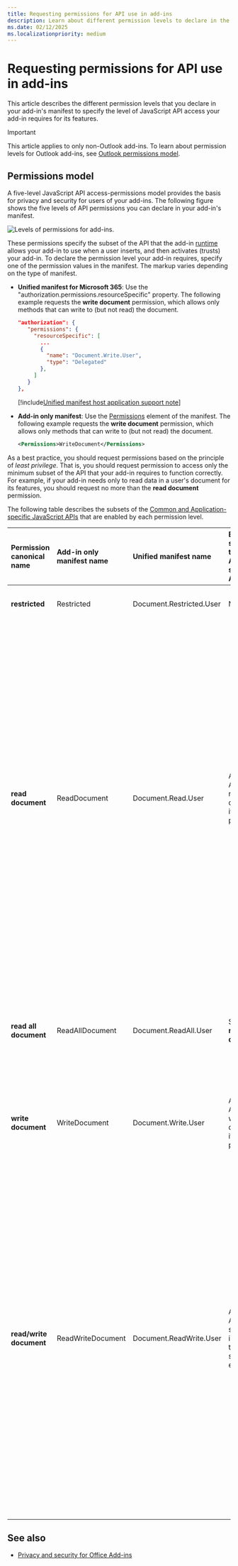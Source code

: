 ```yaml
---
title: Requesting permissions for API use in add-ins
description: Learn about different permission levels to declare in the manifest of an add-in to specify the level of JavaScript API access.
ms.date: 02/12/2025
ms.localizationpriority: medium
---
```


# Requesting permissions for API use in add-ins

This article describes the different permission levels that you declare in your add-in's manifest to specify the level of JavaScript API access your add-in requires for its features.

> [!IMPORTANT]
> This article applies to only non-Outlook add-ins. To learn about permission levels for Outlook add-ins, see [Outlook permissions model](../outlook/privacy-and-security.md#permissions-model).

## Permissions model

A five-level JavaScript API access-permissions model provides the basis for privacy and security for users of your add-ins. The following figure shows the five levels of API permissions you can declare in your add-in's manifest.


![Levels of permissions for add-ins.](../images/office15-app-sdk-task-pane-app-permission.png)

These permissions specify the subset of the API that the add-in [runtime](../testing/runtimes.md) allows your add-in to use when a user inserts, and then activates (trusts) your add-in. To declare the permission level your add-in requires, specify one of the permission values in the manifest. The markup varies depending on the type of manifest.

- **Unified manifest for Microsoft 365**: Use the "authorization.permissions.resourceSpecific" property. The following example requests the **write document** permission, which allows only methods that can write to (but not read) the document.

   ```json
   "authorization": {
      "permissions": {
        "resourceSpecific": [
          ...
          {
            "name": "Document.Write.User",
            "type": "Delegated"
          },
        ]
      }  
   },
   ```

   [!include[Unified manifest host application support note](../includes/unified-manifest-support-note.md)]

- **Add-in only manifest**: Use the [Permissions](/javascript/api/manifest/permissions) element of the manifest. The following example requests the **write document** permission, which allows only methods that can write to (but not read) the document.

   ```XML
   <Permissions>WriteDocument</Permissions>
   ```

As a best practice, you should request permissions based on the principle of *least privilege*. That is, you should request permission to access only the minimum subset of the API that your add-in requires to function correctly. For example, if your add-in needs only to read data in a user's document for its features, you should request no more than the **read document** permission.

The following table describes the subsets of the [Common and Application-specific JavaScript APIs](understanding-the-javascript-api-for-office.md#api-models) that are enabled by each permission level.

|Permission canonical name|Add-in only manifest name|Unified manifest name|Enabled subset of the Application-specific APIs|Enabled subset of the Common APIs|
|:-----|:-----|:-----|:-----|:-----|
|**restricted**|Restricted|Document.Restricted.User|None|The methods of the [Settings](/javascript/api/office/office.settings) object, and the [Document.getActiveViewAsync](/javascript/api/office/office.document#office-office-document-getactiveviewasync-member(1)) method. This is the minimum permission level that can be requested by an add-in.|
|**read document**|ReadDocument|Document.Read.User|All and only APIs that read the document or its properties.|In addition to the API allowed by the **restricted** permission, adds access to the API members necessary to read the document and manage bindings. This includes the use of:<ul><li>The [Document.getSelectedDataAsync](/javascript/api/office/office.document#office-office-document-getselecteddataasync-member(1)) method to get the selected text, HTML (Word only), or tabular data, but not the underlying Open Office XML (OOXML) code that contains all of the data in the document.</li><li>The [Document.getFileAsync](/javascript/api/office/office.document#office-office-document-getfileasync-member(1)) method to get all of the text in the document, but not the underlying OOXML binary copy of the document</li><li>The [Binding.getDataAsync](/javascript/api/office/office.binding#office-office-binding-getdataasync-member(1)) method for reading bound data in the document.</li><li>The [addFromNamedItemAsync](/javascript/api/office/office.binding#office-office-bindings-addfromnameditemasync-member(1)), [addFromPromptAsync](/javascript/api/office/office.binding#office-office-bindings-addfrompromptasync-member(1)), and [addFromSelectionAsync](/javascript/api/office/office.binding#office-office-bindings-addfromselectionasync-member(1)) methods of the Bindings object for creating bindings in the document.</li><li>The [getAllAsync](/javascript/api/office/office.binding#office-office-bindings-getallasync-member(1)), [getByIdAsync](/javascript/api/office/office.binding#office-office-bindings-getbyidasync-member(1)), and [releaseByIdAsync](/javascript/api/office/office.binding#office-office-bindings-releasebyidasync-member(1)) methods of the Bindings object for accessing and removing bindings in the document.</li><li>The [Document.getFilePropertiesAsync](/javascript/api/office/office.document#office-office-document-getfilepropertiesasync-member(1)) method to access document file properties, such as the URL of the document.</li><li><p>The [Document.goToByIdAsync](/javascript/api/office/office.document#office-office-document-gotobyidasync-member(1)) method to navigate to named objects and locations in the document.</p></li><li>For task pane add-ins for Project, all of the "get" methods of the [ProjectDocument](/javascript/api/office/office.document) object.</li></ul>|
|**read all document**|ReadAllDocument|Document.ReadAll.User|Same as **read document**.|In addition to the API allowed by the **restricted** and **read document** permissions, allows the following additional access to document data.<ul><li><p>The [Document.getSelectedDataAsync](/javascript/api/office/office.document#office-office-document-getselecteddataasync-member(1)) and [Document.getFileAsync](/javascript/api/office/office.document#office-office-document-getfileasync-member(1)) methods can access the underlying OOXML code of the document (which in addition to the text may include formatting, links, embedded graphics, comments, revisions, and so forth).</li></ul>|
|**write document**|WriteDocument|Document.Write.User|All and only APIs that write to the document or its properties.|In addition to the API allowed by the **restricted** permission, adds access to the following API members.<ul><li>The [Document.setSelectedDataAsync](/javascript/api/office/office.document#office-office-document-setselecteddataasync-member(1)) method to write to the user's selection in the document.</li></ul>|
|**read/write document**|ReadWriteDocument|Document.ReadWrite.User|All Application-specfic APIs, including those that subscribe to events.|In addition to the API allowed by the **restricted**, **read document**, **read all document**, and **write document** permissions, includes access to all remaining API supported by add-ins, including methods for subscribing to events. You must declare the **read/write document** permission to access these additional API members:<ul><li><p>The [Binding.setDataAsync](/javascript/api/office/office.binding#office-office-binding-setdataasync-member(1)) method for writing to bound regions of the document</li><li>The [TableBinding.addRowsAsync](/javascript/api/office/office.tablebinding#office-office-tablebinding-addrowsasync-member(1)) method for adding rows to bound tables.</li><li>The [TableBinding.addColumnsAsync](/javascript/api/office/office.tablebinding#office-office-tablebinding-addcolumnsasync-member(1)) method for adding columns to bound tables.</li><li>The [TableBinding.deleteAllDataValuesAsync](/javascript/api/office/office.tablebinding#office-office-tablebinding-deletealldatavaluesasync-member(1)) method for deleting all data in a bound table.</li><li>The [setFormatsAsync](/javascript/api/office/office.tablebinding#office-office-tablebinding-setformatsasync-member(1)), [clearFormatsAsync](/javascript/api/office/office.tablebinding#office-office-tablebinding-clearformatsasync-member(1)), and [setTableOptionsAsync](/javascript/api/office/office.tablebinding#office-office-tablebinding-settableoptionsasync-member(1)) methods of the TableBinding object for setting formatting and options on bound tables.</li><li>All of the members of the [CustomXmlNode](/javascript/api/office/office.customxmlnode), [CustomXmlPart](/javascript/api/office/office.customxmlpart), [CustomXmlParts](/javascript/api/office/office.customxmlparts), and [CustomXmlPrefixMappings](/javascript/api/office/office.customxmlprefixmappings) objects</li><li>All of the methods for subscribing to the events supported by add-ins, specifically the `addHandlerAsync` and `removeHandlerAsync` methods of the [Binding](/javascript/api/office/office.binding), [CustomXmlPart](/javascript/api/office/office.customxmlpart), [Document](/javascript/api/office/office.document), [ProjectDocument](/javascript/api/office/office.document), and [Settings](/javascript/api/office/office.document#office-office-document-settings-member) objects.</li></ul>|

## See also

- [Privacy and security for Office Add-ins](../concepts/privacy-and-security.md)
